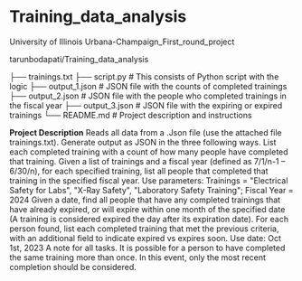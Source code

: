 # Training_data_analysis
University of Illinois Urbana-Champaign_First_round_project



tarunbodapati/Training_data_analysis





├── trainings.txt
├── script.py          # This consists of Python script with the logic
├── output_1.json      # JSON file with the counts of completed trainings
├── output_2.json      # JSON file with the people who completed trainings in the fiscal year
├── output_3.json      # JSON file with the expiring or expired trainings
└── README.md          # Project description and instructions








**Project Description**
Reads all data from a .Json file (use the attached file trainings.txt).
Generate output as JSON in the three following ways.
List each completed training with a count of how many people have completed that training.
Given a list of trainings and a fiscal year (defined as 7/1/n-1 – 6/30/n), for each specified training, list all people that completed that training in the specified fiscal year.
Use parameters: Trainings = "Electrical Safety for Labs", "X-Ray Safety", "Laboratory Safety Training"; Fiscal Year = 2024
Given a date, find all people that have any completed trainings that have already expired, or will expire within one month of the specified date (A training is considered expired the day after its expiration date). For each person found, list each completed training that met the previous criteria, with an additional field to indicate expired vs expires soon.
Use date: Oct 1st, 2023
A note for all tasks. It is possible for a person to have completed the same training more than once. In this event, only the most recent completion should be considered.
